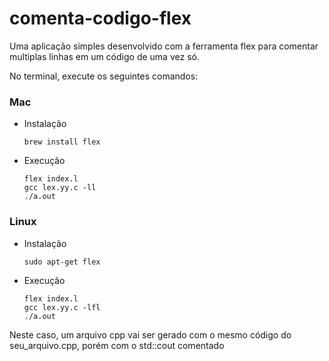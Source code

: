 # comenta-codigo-flex
Uma aplicação simples desenvolvido com a ferramenta flex para comentar multiplas linhas em um código de uma vez só.

No terminal, execute os seguintes comandos:

### Mac

* Instalação

      brew install flex
      
* Execução
      
      flex index.l
      gcc lex.yy.c -ll
      ./a.out

### Linux

* Instalação

      sudo apt-get flex
      
* Execução
      
      flex index.l
      gcc lex.yy.c -lfl
      ./a.out

Neste caso, um arquivo cpp vai ser gerado com o mesmo código do seu_arquivo.cpp, porém com o std::cout comentado
